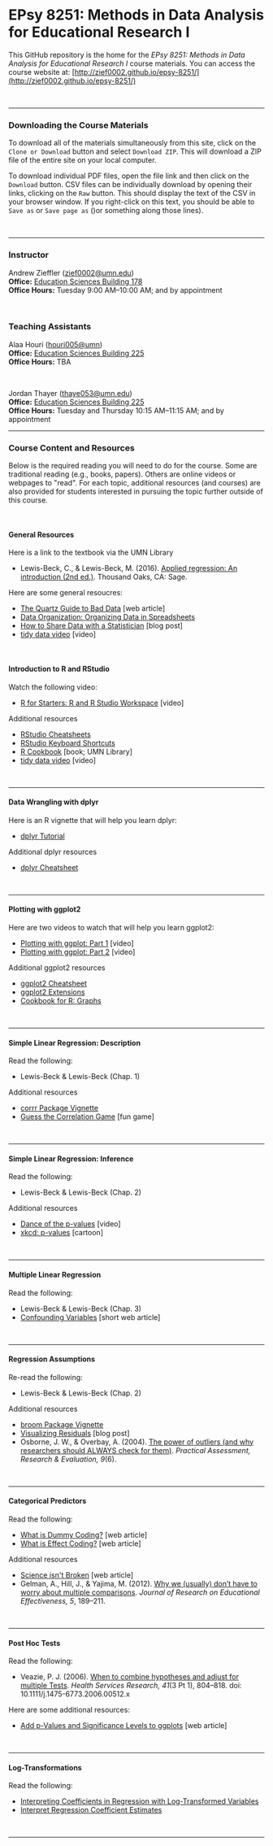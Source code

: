 EPsy 8251: Methods in Data Analysis for Educational Research I
=========


This GitHub repository is the home for the _EPsy 8251: Methods in Data Analysis for Educational Research I_ course materials. You can access the course website at: [http://zief0002.github.io/epsy-8251/](http://zief0002.github.io/epsy-8251/)

<br />

---


### Downloading the Course Materials

To download all of the materials simultaneously from this site, click on the `Clone or Download` button and select `Download ZIP`. This will download a ZIP file of the entire site on your local computer. 

To download individual PDF files, open the file link and then click on the `Download` button. CSV files can be individually download by opening their links, clicking on the `Raw` button. This should display the text of the CSV in your browser window. If you right-click on this text, you should be able to `Save as` or `Save page as` ()or something along those lines). 

<br />

---


### Instructor

Andrew Zieffler ([zief0002@umn.edu](mailto://zief0002@umn.edu)) <br />
**Office:** [Education Sciences Building 178](https://www.google.com/maps/place/Education+Sciences+Building/@44.9784043,-93.2394586,15z/data=!4m2!3m1!1s0x0:0x45656dac481b9150)  <br />**Office Hours:** Tuesday 9:00 AM&ndash;10:00 AM; and by appointment

<br />

### Teaching Assistants

Alaa Houri ([houri005@umn](mailto://houri005@umn.edu)) <br />
**Office:** [Education Sciences Building 225](https://www.google.com/maps/place/Education+Sciences+Building/@44.9784043,-93.2394586,15z/data=!4m2!3m1!1s0x0:0x45656dac481b9150)  <br />**Office Hours:** TBA

<br />

Jordan Thayer ([thaye053@umn.edu](mailto://thaye053@umn.edu)) <br />
**Office:** [Education Sciences Building 225](https://www.google.com/maps/place/Education+Sciences+Building/@44.9784043,-93.2394586,15z/data=!4m2!3m1!1s0x0:0x45656dac481b9150)  <br />**Office Hours:** Tuesday and Thursday 10:15 AM&ndash;11:15 AM; and by appointment

---

### Course Content and Resources

Below is the required reading you will need to do for the course. Some are traditional reading (e.g., books, papers). Others are online videos or webpages to "read". For each topic, additional resources (and courses) are also provided for students interested in pursuing the topic further outside of this course.

<br />

#### General Resources

Here is a link to the textbook via the UMN Library

- Lewis-Beck, C., &amp; Lewis-Beck, M. (2016). [Applied regression: An introduction (2nd ed.)](https://primo.lib.umn.edu/primo-explore/fulldisplay?docid=UMN_ALMA21533776460001701&context=L&vid=TWINCITIES&search_scope=mncat_discovery&tab=article_discovery&lang=en_US). Thousand Oaks, CA: Sage.


Here are some general resoucres:

- [The Quartz Guide to Bad Data](https://github.com/Quartz/bad-data-guide) [web article]
- [Data Organization: Organizing Data in Spreadsheets](http://kbroman.org/dataorg/)
- [How to Share Data with a Statistician](http://blogs.biomedcentral.com/bmcblog/2013/11/26/how-to-share-data-with-a-statistician/) [blog post]
- [tidy data video](https://vimeo.com/33727555) [video]
<br />

#### Introduction to R and RStudio

Watch the following video:

- [R for Starters: R and R Studio Workspace](https://www.youtube.com/watch?v=uKyQyfenfvM) [video]


Additional resources
- [RStudio Cheatsheets](https://www.rstudio.com/resources/cheatsheets/)- [RStudio Keyboard Shortcuts](https://support.rstudio.com/hc/en-us/articles/200711853-Keyboard-Shortcuts)
- [R Cookbook](https://primo.lib.umn.edu/primo-explore/fulldisplay?docid=UMN_ALMA51642131760001701&context=L&vid=TWINCITIES&search_scope=mncat_discovery&tab=article_discovery&lang=en_US) [book; UMN Library]
- [tidy data video](https://vimeo.com/33727555) [video]<br />
---

#### Data Wrangling with dplyr

Here is an R vignette that will help you learn dplyr:

- [dplyr Tutorial](http://genomicsclass.github.io/book/pages/dplyr_tutorial.html)

Additional dplyr resources

- [dplyr Cheatsheet](https://www.rstudio.com/wp-content/uploads/2015/02/data-wrangling-cheatsheet.pdf)

<br />
---

#### Plotting with ggplot2

Here are two videos to watch that will help you learn ggplot2:

- [Plotting with ggplot: Part 1](https://www.youtube.com/watch?v=HeqHMM4ziXA) [video]
- [Plotting with ggplot: Part 2](https://www.youtube.com/watch?v=n8kYa9vu1l8) [video]

Additional ggplot2 resources

- [ggplot2 Cheatsheet](https://www.rstudio.com/wp-content/uploads/2015/08/ggplot2-cheatsheet.pdf)
- [ggplot2 Extensions](http://ggplot2-exts.github.io/index.html)
- [Cookbook for R: Graphs](http://www.cookbook-r.com/Graphs/)

<br />
---

#### Simple Linear Regression: Description

Read the following:

- Lewis-Beck & Lewis-Beck (Chap. 1)

Additional resources

- [corrr Package Vignette](https://github.com/drsimonj/corrr)
- [Guess the Correlation Game](http://guessthecorrelation.com/) [fun game]

<br />
---


#### Simple Linear Regression: Inference

Read the following:

- Lewis-Beck & Lewis-Beck (Chap. 2)

Additional resources

- [Dance of the p-values](https://www.youtube.com/watch?v=ez4DgdurRPg) [video]
- [xkcd: p-values](https://xkcd.com/1478/) [cartoon]

<br />
---

#### Multiple Linear Regression

Read the following:

- Lewis-Beck & Lewis-Beck (Chap. 3)
- [Confounding Variables](http://www.icpsr.umich.edu/icpsrweb/instructors/setups2008/exercises/notes/confounding.jsp) [short web article]

<br />
---

#### Regression Assumptions

Re-read the following:

- Lewis-Beck & Lewis-Beck (Chap. 2)

Additional resources

- [broom Package Vignette](https://cran.r-project.org/web/packages/broom/vignettes/broom.html)
- [Visualizing Residuals](https://drsimonj.svbtle.com/visualising-residuals) [blog post]
- Osborne, J. W., &amp; Overbay, A. (2004). [The power of outliers (and why researchers should ALWAYS check for them)](http://pareonline.net/getvn.asp?v=9&n=6). _Practical Assessment, Research &amp; Evaluation, 9_(6).

<br />
---

#### Categorical Predictors

Read the following:

- [What is Dummy Coding?](https://stats.idre.ucla.edu/other/mult-pkg/faq/general/faqwhat-is-dummy-coding/) [web article]
- [What is Effect Coding?](https://stats.idre.ucla.edu/other/mult-pkg/faq/general/faqwhat-is-effect-coding/) [web article]

Additional resources

- [Science isn't Broken](https://fivethirtyeight.com/features/science-isnt-broken/#part1) [web article]
- Gelman, A., Hill, J., & Yajima, M. (2012). [Why we (usually) don’t have to worry about multiple comparisons](http://www.stat.columbia.edu/~gelman/research/published/multiple2f.pdf). _Journal of Research on Educational Effectiveness, 5_, 189&ndash;211.

<br />
---

#### Post Hoc Tests

Read the following:

- Veazie, P. J. (2006). [When to combine hypotheses and adjust for multiple Tests](https://www.ncbi.nlm.nih.gov/pmc/articles/PMC1713204/). _Health Services Research, 41_(3 Pt 1), 804&ndash;818. doi:  10.1111/j.1475-6773.2006.00512.x 

Here are some additional resources:

- [Add p-Values and Significance Levels to ggplots](http://www.sthda.com/english/wiki/add-p-values-and-significance-levels-to-ggplots) [web article]

<br />
---

#### Log-Transformations

Read the following:

- [Interpreting Coefficients in Regression with Log-Transformed Variables](https://www.cscu.cornell.edu/news/statnews/stnews83.pdf)
- [Interpret Regression Coefficient Estimates](http://www.cazaar.com/ta/econ113/interpreting-beta)

<br />
---

